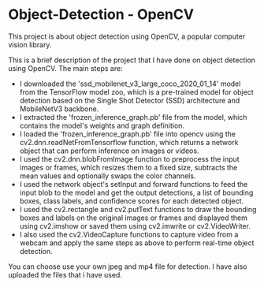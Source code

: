 # Object-Detection - OpenCV
This project is about object detection using OpenCV, a popular computer vision library.

This is a brief description of the project that I have done on object detection using OpenCV. The main steps are:

- I downloaded the 'ssd_mobilenet_v3_large_coco_2020_01_14' model from the TensorFlow model zoo, which is a pre-trained model for object detection based on the Single Shot Detector (SSD) architecture and MobileNetV3 backbone.
- I extracted the 'frozen_inference_graph.pb' file from the model, which contains the model's weights and graph definition.
- I loaded the 'frozen_inference_graph.pb' file into opencv using the cv2.dnn.readNetFromTensorflow function, which returns a network object that can perform inference on images or videos.
- I used the cv2.dnn.blobFromImage function to preprocess the input images or frames, which resizes them to a fixed size, subtracts the mean values and optionally swaps the color channels.
- I used the network object's setInput and forward functions to feed the input blob to the model and get the output detections, a list of bounding boxes, class labels, and confidence scores for each detected object.
- I used the cv2.rectangle and cv2.putText functions to draw the bounding boxes and labels on the original images or frames and displayed them using cv2.imshow or saved them using cv2.imwrite or cv2.VideoWriter.
- I also used the cv2.VideoCapture functions to capture video from a webcam and apply the same steps as above to perform real-time object detection.
  
You can choose use your own jpeg and mp4 file for detection.
I have also uploaded the files that i have used.
